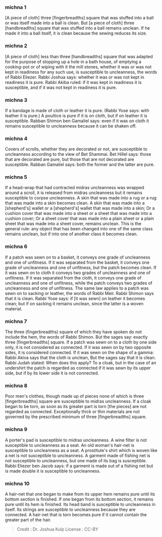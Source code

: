 
### michna 1
[A piece of cloth] three [fingerbreadths] square that was stuffed into a ball or was itself made into a ball is clean. But [a piece of cloth] three [handbreadths] square that was stuffed into a  ball remains unclean. If he made it into a ball itself, it is clean because the sewing reduces its size.

### michna 2
[A piece of cloth] less than three [handbreadths] square that was adapted for the purpose of stopping up a hole in a bath house, of emptying a cooking-pot  or of wiping with it the mill stones, whether it was or was not kept in readiness for any such use, is susceptible to uncleanness, the words of Rabbi Eliezer. Rabbi Joshua says: whether it was or was not kept in readiness it is pure. Rabbi Akiba ruled: if  it was kept in readiness it is susceptible, and if it was not kept in  readiness it is pure.

### michna 3
If a bandage is made of cloth or leather it is pure. (Rabbi Yose says: with leather it is pure.) A poultice is pure if it is on cloth, but if on leather it is susceptible. Rabban Shimon ben Gamaliel says: even if it was on cloth it remains susceptible to uncleanness because it can be shaken off.

### michna 4
Covers of scrolls, whether they are decorated or not, are susceptible to uncleanness according to the view of Bet Shammai. Bet Hillel says: those that are decorated are pure, but those that are not decorated are susceptible. Rabban Gamaliel says: both the former and the latter are pure.

### michna 5
If a head-wrap that had contracted midras uncleanness was wrapped around a scroll, it is released from midras uncleanness but it remains susceptible to corpse uncleanness. A skin that was made into a rug or a rug that was made into a skin becomes clean. A skin that was made into a [shepherd's] wallet or a [shepherd's] wallet that was made into a skin; Or a cushion cover that was made into a sheet or a sheet that was made into a cushion cover; Or a sheet cover that was made into a plain sheet or a plain sheet that was made into a sheet cover, remains unclean. This is the general rule: any object that has been changed into one of the same class  remains unclean, but if into one of another class it becomes clean.

### michna 6
If a patch was sewn on to a basket, it conveys one grade of uncleanness and one of unfitness. If it was separated from the basket, it conveys one grade of uncleanness and one of unfitness, but the patch becomes clean. If it was sewn on to cloth it conveys two grades of uncleanness and one of unfitness. If it was separated from the cloth, it conveys one grade of uncleanness and one of unfitness, while the patch conveys two grades of uncleanness and one of unfitness. The same law applies to a patch was sewn on to sacking or leather, the words of Rabbi Meir. Rabbi Shimon says that it is clean. Rabbi Yose says: if [it was sewn] on leather it becomes clean; but if on sacking it remains unclean, since the latter is a woven material.

### michna 7
The three (fingerbreadths) square of which they have spoken do not include the hem, the words of Rabbi Shimon. But the sages say: exactly three [fingerbreadths] square. If a patch was sewn on to a cloth by one side only, it is not considered as connected. If it was sewn on by two opposite sides, it is considered connected. If it was sewn on the shape of a gamma: Rabbi Akiva says that the cloth is unclean, But the sages say that it is clean. Rabbi Judah stated: When does this apply? To a cloak, but in the case of an undershirt the patch is regarded as connected if it was sewn by its upper side, but if by its lower side it is not connected.

### michna 8
Poor men's clothes, though made up of pieces none of which is three [fingerbreadths] square are susceptible to midras uncleanness. If a cloak began to be torn, as soon as its greater part is torn [the pieces] are not regarded as connected. Exceptionally thick or thin materials are not governed by the prescribed minimum of three [fingerbreadths] square.

### michna 9
A porter's pad is susceptible to midras uncleanness. A wine filter is not susceptible to uncleanness as a seat. An old woman's hair-net is susceptible to uncleanness as a seat. A prostitute's shirt which is woven like a net is not susceptible to uncleanness. A garment made of fishing net is not susceptible to uncleanness, but one made of its bag is susceptible. Rabbi Eliezer ben Jacob says: if a garment is made out of a fishing net but is made double it is susceptible to uncleanness.

### michna 10
A hair-net that one began to make from its upper hem remains pure until its bottom section is finished. If one began from its bottom section, it remains pure until its hem is finished. Its head band is susceptible to uncleanness in itself. Its strings are susceptible to uncleanness because they are connected. A hair-net that is torn becomes pure if it cannot contain the greater part of the hair.

>Credit : Dr. Joshua Kulp
>License : CC-BY